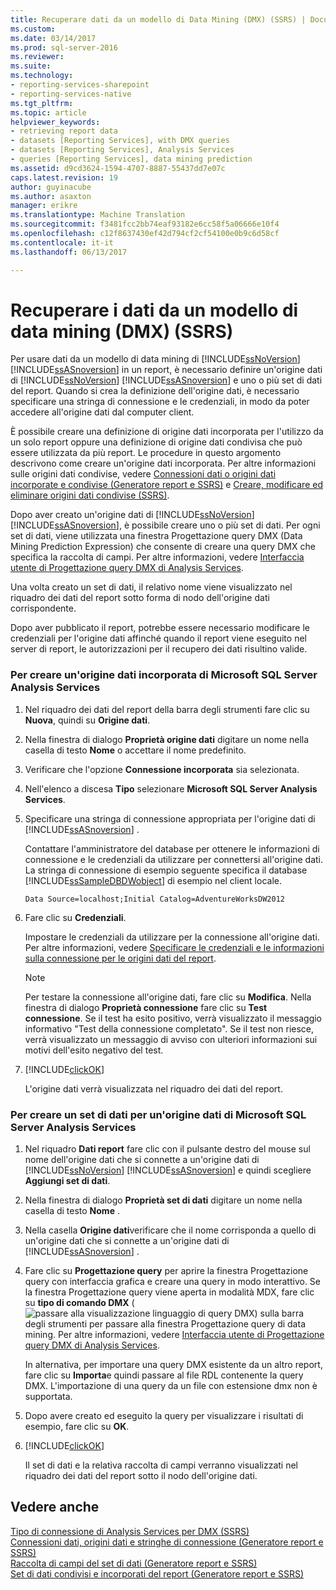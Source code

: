 ```yaml
---
title: Recuperare dati da un modello di Data Mining (DMX) (SSRS) | Documenti Microsoft
ms.custom: 
ms.date: 03/14/2017
ms.prod: sql-server-2016
ms.reviewer: 
ms.suite: 
ms.technology:
- reporting-services-sharepoint
- reporting-services-native
ms.tgt_pltfrm: 
ms.topic: article
helpviewer_keywords:
- retrieving report data
- datasets [Reporting Services], with DMX queries
- datasets [Reporting Services], Analysis Services
- queries [Reporting Services], data mining prediction
ms.assetid: d9cd3624-1594-4707-8887-55437dd7e07c
caps.latest.revision: 19
author: guyinacube
ms.author: asaxton
manager: erikre
ms.translationtype: Machine Translation
ms.sourcegitcommit: f3481fcc2bb74eaf93182e6cc58f5a06666e10f4
ms.openlocfilehash: c12f8637430ef42d794cf2cf54100e0b9c6d58cf
ms.contentlocale: it-it
ms.lasthandoff: 06/13/2017

---
```

# <a name="retrieve-data-from-a-data-mining-model-dmx-ssrs"></a>Recuperare i dati da un modello di data mining (DMX) (SSRS)
  Per usare dati da un modello di data mining di [!INCLUDE[ssNoVersion](../../includes/ssnoversion-md.md)] [!INCLUDE[ssASnoversion](../../includes/ssasnoversion-md.md)] in un report, è necessario definire un'origine dati di [!INCLUDE[ssNoVersion](../../includes/ssnoversion-md.md)] [!INCLUDE[ssASnoversion](../../includes/ssasnoversion-md.md)] e uno o più set di dati del report. Quando si crea la definizione dell'origine dati, è necessario specificare una stringa di connessione e le credenziali, in modo da poter accedere all'origine dati dal computer client.  
  
 È possibile creare una definizione di origine dati incorporata per l'utilizzo da un solo report oppure una definizione di origine dati condivisa che può essere utilizzata da più report. Le procedure in questo argomento descrivono come creare un'origine dati incorporata. Per altre informazioni sulle origini dati condivise, vedere [Connessioni dati o origini dati incorporate e condivise &#40;Generatore report e SSRS&#41;](http://msdn.microsoft.com/library/f417782c-b85a-4c4d-8a40-839176daba56) e [Creare, modificare ed eliminare origini dati condivise &#40;SSRS&#41;](../../reporting-services/report-data/create-modify-and-delete-shared-data-sources-ssrs.md).  
  
 Dopo aver creato un'origine dati di [!INCLUDE[ssNoVersion](../../includes/ssnoversion-md.md)] [!INCLUDE[ssASnoversion](../../includes/ssasnoversion-md.md)], è possibile creare uno o più set di dati. Per ogni set di dati, viene utilizzata una finestra Progettazione query DMX (Data Mining Prediction Expression) che consente di creare una query DMX che specifica la raccolta di campi. Per altre informazioni, vedere [Interfaccia utente di Progettazione query DMX di Analysis Services](../../reporting-services/report-data/analysis-services-dmx-query-designer-user-interface.md).  
  
 Una volta creato un set di dati, il relativo nome viene visualizzato nel riquadro dei dati del report sotto forma di nodo dell'origine dati corrispondente.  
  
 Dopo aver pubblicato il report, potrebbe essere necessario modificare le credenziali per l'origine dati affinché quando il report viene eseguito nel server di report, le autorizzazioni per il recupero dei dati risultino valide.  
  
### <a name="to-create-an-embedded-microsoft-sql-server-analysis-services-data-source"></a>Per creare un'origine dati incorporata di Microsoft SQL Server Analysis Services  
  
1.  Nel riquadro dei dati del report della barra degli strumenti fare clic su **Nuova**, quindi su **Origine dati**.  
  
2.  Nella finestra di dialogo **Proprietà origine dati** digitare un nome nella casella di testo **Nome** o accettare il nome predefinito.  
  
3.  Verificare che l'opzione **Connessione incorporata** sia selezionata.  
  
4.  Nell'elenco a discesa **Tipo** selezionare **Microsoft SQL Server Analysis Services**.  
  
5.  Specificare una stringa di connessione appropriata per l'origine dati di [!INCLUDE[ssASnoversion](../../includes/ssasnoversion-md.md)] .  
  
     Contattare l'amministratore del database per ottenere le informazioni di connessione e le credenziali da utilizzare per connettersi all'origine dati. La stringa di connessione di esempio seguente specifica il database [!INCLUDE[ssSampleDBDWobject](../../includes/sssampledbdwobject-md.md)] di esempio nel client locale.  
  
    ```  
    Data Source=localhost;Initial Catalog=AdventureWorksDW2012  
    ```  
  
6.  Fare clic su **Credenziali**.  
  
     Impostare le credenziali da utilizzare per la connessione all'origine dati. Per altre informazioni, vedere [Specificare le credenziali e le informazioni sulla connessione per le origini dati del report](../../reporting-services/report-data/specify-credential-and-connection-information-for-report-data-sources.md).  
  
    > [!NOTE]  
    >  Per testare la connessione all'origine dati, fare clic su **Modifica**. Nella finestra di dialogo **Proprietà connessione** fare clic su **Test connessione**. Se il test ha esito positivo, verrà visualizzato il messaggio informativo "Test della connessione completato". Se il test non riesce, verrà visualizzato un messaggio di avviso con ulteriori informazioni sui motivi dell'esito negativo del test.  
  
7.  [!INCLUDE[clickOK](../../includes/clickok-md.md)]  
  
     L'origine dati verrà visualizzata nel riquadro dei dati del report.  
  
### <a name="to-create-a-dataset-for-a-microsoft-sql-server-analysis-services"></a>Per creare un set di dati per un'origine dati di Microsoft SQL Server Analysis Services  
  
1.  Nel riquadro **Dati report** fare clic con il pulsante destro del mouse sul nome dell'origine dati che si connette a un'origine dati di [!INCLUDE[ssNoVersion](../../includes/ssnoversion-md.md)] [!INCLUDE[ssASnoversion](../../includes/ssasnoversion-md.md)] e quindi scegliere **Aggiungi set di dati**.  
  
2.  Nella finestra di dialogo **Proprietà set di dati** digitare un nome nella casella di testo **Nome** .  
  
3.  Nella casella **Origine dati**verificare che il nome corrisponda a quello di un'origine dati che si connette a un'origine dati di [!INCLUDE[ssASnoversion](../../includes/ssasnoversion-md.md)] .  
  
4.  Fare clic su **Progettazione query** per aprire la finestra Progettazione query con interfaccia grafica e creare una query in modo interattivo. Se la finestra Progettazione query viene aperta in modalità MDX, fare clic su **tipo di comando DMX** (![passare alla visualizzazione linguaggio di query DMX](../../reporting-services/report-data/media/rsqdicon-commandtypedmx.gif "passare alla visualizzazione linguaggio di query DMX")) sulla barra degli strumenti per passare alla finestra Progettazione query di data mining. Per altre informazioni, vedere [Interfaccia utente di Progettazione query DMX di Analysis Services](../../reporting-services/report-data/analysis-services-dmx-query-designer-user-interface.md).  
  
     In alternativa, per importare una query DMX esistente da un altro report, fare clic su **Importa**e quindi passare al file RDL contenente la query DMX. L'importazione di una query da un file con estensione dmx non è supportata.  
  
5.  Dopo avere creato ed eseguito la query per visualizzare i risultati di esempio, fare clic su **OK**.  
  
6.  [!INCLUDE[clickOK](../../includes/clickok-md.md)]  
  
     Il set di dati e la relativa raccolta di campi verranno visualizzati nel riquadro dei dati del report sotto il nodo dell'origine dati.  
  
## <a name="see-also"></a>Vedere anche  
 [Tipo di connessione di Analysis Services per DMX &#40;SSRS&#41;](../../reporting-services/report-data/analysis-services-connection-type-for-dmx-ssrs.md)   
 [Connessioni dati, origini dati e stringhe di connessione &#40;Generatore report e SSRS&#41;](../../reporting-services/report-data/data-connections-data-sources-and-connection-strings-report-builder-and-ssrs.md)   
 [Raccolta di campi del set di dati &#40;Generatore report e SSRS&#41;](../../reporting-services/report-data/dataset-fields-collection-report-builder-and-ssrs.md)   
 [Set di dati condivisi e incorporati del report &#40;Generatore report e SSRS&#41;](../../reporting-services/report-data/report-embedded-datasets-and-shared-datasets-report-builder-and-ssrs.md)  
  
  
